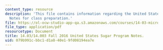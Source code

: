 ```yaml
---
content_type: resource
description: 'This file contains information regarding the United States sugar program:
  Notes for class preparation.'
file: https://ol-ocw-studio-app-qa.s3.amazonaws.com/courses/14-03-microeconomic-theory-and-public-policy-fall-2016/079b991cbbc1d1a840e19fd08194ea7e_MIT14_03F16_lec8Sugar.pdf
file_type: application/pdf
resourcetype: Document
title: 14.03/14.003 Fall 2016 United States Sugar Program Notes.
uid: 079b991c-bbc1-d1a8-40e1-9fd08194ea7e
---
```

